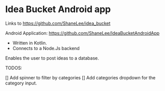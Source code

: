 # Idea Bucket Android app

Links to https://github.com/ShaneLee/idea_bucket

Android Application: https://github.com/ShaneLee/IdeaBucketAndroidApp

* Written in Kotlin.
* Connects to a Node.Js backend

Enables the user to post ideas to a database.


TODOS:

[] Add spinner to filter by categories
[] Add categories dropdown for the category input.
